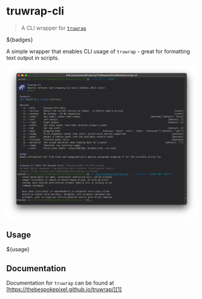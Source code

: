 # truwrap-cli
> A CLI wrapper for [`truwrap`][1]

${badges}

A simple wrapper that enables CLI usage of `truwrap` - great for formatting text output in scripts.

![Screengrab][grab]

## Usage

${usage}

## Documentation
Documentation for `truwrap` can be found at [https://thebespokepixel.github.io/truwrap/][1]

[1]: https://github.com/thebespokepixel/truwrap
[grab]: https://raw.githubusercontent.com/thebespokepixel/truwrap-cli/develop/media/truwrap.png
